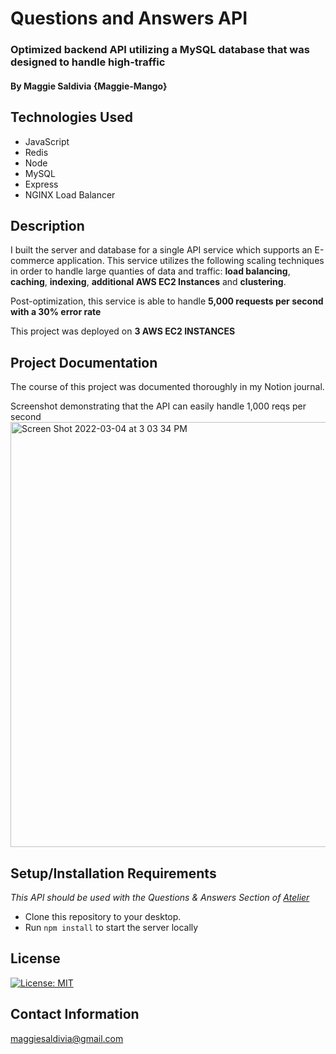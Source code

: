 # Questions and Answers API

### Optimized backend API utilizing a MySQL database that was designed to handle high-traffic

#### By Maggie Saldivia **{Maggie-Mango}**

## Technologies Used
* JavaScript
* Redis
* Node
* MySQL
* Express
* NGINX Load Balancer



## Description

I built the server and database for a single API service which supports an E-commerce application. This service utilizes the following scaling techniques in order to handle large quanties of data and traffic: **load balancing**, **caching**, **indexing**, **additional AWS EC2 Instances** and **clustering**. 

Post-optimization, this service is able to handle **5,000 requests per second with a 30% error rate**

This project was deployed on **3 AWS EC2 INSTANCES**


## Project Documentation
The course of this project was documented thoroughly in my Notion journal.

Screenshot demonstrating that the API can easily handle 1,000 reqs per second
<img width="680" alt="Screen Shot 2022-03-04 at 3 03 34 PM" src="https://user-images.githubusercontent.com/13864148/156833627-a8000856-439d-48d7-a18a-bffedd3ab804.png">

## Setup/Installation Requirements
_This API should be used with the Questions & Answers Section of [Atelier](https://github.com/Maggie-Mango/Atelier)_

* Clone this repository to your desktop.
* Run `npm install` to start the server locally

## License

[![License: MIT](https://img.shields.io/badge/License-MIT-yellow.svg)](https://opensource.org/licenses/MIT)

## Contact Information

maggiesaldivia@gmail.com
